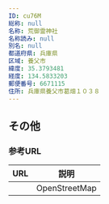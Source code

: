 ```yaml
---
ID: cu76M
総称: null
名称: 荒御霊神社
名称読み: null
別名: null
都道府県: 兵庫県
区域: 養父市
緯度: 35.3793481
経度: 134.5833203
郵便番号: 6671115
住所: 兵庫県養父市葛畑１０３８
---
```


## その他

### 参考URL

| URL | 説明          |
| --- | ------------- |
|     | OpenStreetMap |
